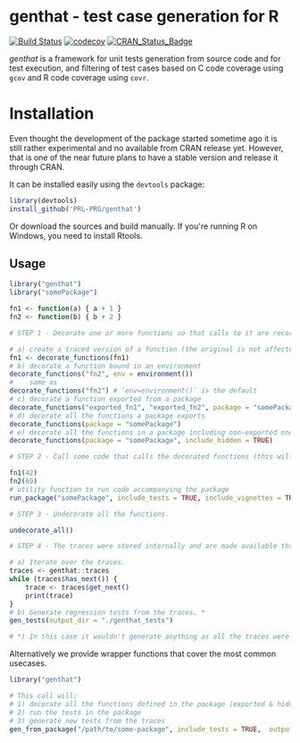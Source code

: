 genthat - test case generation for R
=====

[![Build Status](https://travis-ci.org/PRL-PRG/genthat.svg)](https://travis-ci.org/PRL-PRG/genthat)
[![codecov](https://codecov.io/github/PRL-PRG/genthat/branch/feature/fixes/graphs/badge.svg)](https://codecov.io/github/PRL-PRG/genthat)
[![CRAN\_Status\_Badge](http://www.r-pkg.org/badges/version/genthat)](http://cran.r-project.org/package=genthat)

*genthat* is a framework for unit tests generation from source code and for test execution, and filtering of test cases based on C code coverage using `gcov` and R code coverage using `covr`.

# Installation

Even thought the development of the package started sometime ago it is still
rather experimental and no available from CRAN release yet.
However, that is one of the near future plans to have a stable version and
release it through CRAN.

It can be installed easily using the `devtools` package:

```r
library(devtools)
install_github('PRL-PRG/genthat')
```

Or download the sources and build manually. If you're running R on Windows, you need to install Rtools.

Usage
-----

```r
library("genthat")
library("somePackage")

fn1 <- function(a) { a + 1 }
fn2 <- function(b) { b + 2 }

# STEP 1 - Decorate one or more functions so that calls to it are recorded.

# a) create a traced version of a function (the original is not affected)
fn1 <- decorate_functions(fn1)
# b) decorate a function bound in an environment
decorate_functions("fn2", env = environment())
#    same as
decorate_functions("fn2") # `env=environment()` is the default
# c) decorate a function exported from a package
decorate_functions("exported_fn1", "exported_fn2", package = "somePackage")
# d) decorate all the functions a package exports
decorate_functions(package = "somePackage")
# e) decorate all the functions in a package including non-exported ones
decorate_functions(package = "somePackage", include_hidden = TRUE)

# STEP 2 - Call some code that calls the decorated functions (this will generate the traces).

fn1(42)
fn2(69)
# utility function to run code accompanying the package
run_package("somePackage", include_tests = TRUE, include_vignettes = TRUE, include_man_pages = TRUE)

# STEP 3 - Undecorate all the functions.

undecorate_all()

# STEP 4 - The traces were stored internally and are made available through an iterable interface.

# a) Iterate over the traces.
traces <- genthat::traces
while (traces$has_next()) {
    trace <- traces$get_next()
    print(trace)
}
# b) Generate regression tests from the traces. *
gen_tests(output_dir = "./genthat_tests")

# *) In this case it wouldn't generate anything as all the traces were consumed by the while loop.

```
Alternatively we provide wrapper functions that cover the most common usecases.

```r
library("genthat")

# This call will:
# 1) decorate all the functions defined in the package (exported & hidden)
# 2) run the tests in the package
# 3) generate new tests from the traces
gen_from_package("/path/to/some-package", include_tests = TRUE,  output_dir = "./genthat_tests")
```

